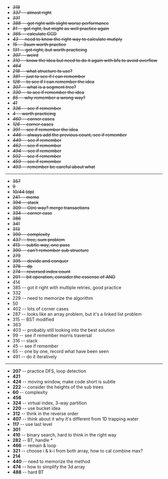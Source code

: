 + ~~*318*~~
+ ~~*337* -- almost right~~
+ ~~*331*~~
+ ~~*388* -- got right with slight worse performance~~
+ ~~*81* -- got right, but might as well practice again~~
+ ~~*365* -- calculate GCD~~
+ ~~*43* -- need to know the right way to calculate mutiply~~
+ ~~*15* -- 3sum worth practice~~
+ ~~*131* -- got right, but worth practicing~~
+ ~~*397* -- weird~~
+ ~~*310* -- know the idea but need to do it again with bfs to avoid overflow~~
+ ~~*464*~~
+ ~~*218* -- what structure to use?~~
+ ~~*381* -- just to see if I can remember~~
+ ~~*128* -- to see if I can remember the idea~~
+ ~~*307* -- what is a segment tree?~~
+ ~~*330* -- to see if remember the idea~~
+ ~~*85* -- why remember a wrong way?~~
+ ~~*41*~~
+ ~~*336* -- see if remember~~
+ ~~*4* -- worth practicing~~
+ ~~*460* -- corner cases~~
+ ~~*126* -- corner cases~~
+ ~~*391* -- see if remember the idea~~
+ ~~*446* -- always add the previous count, see if remember~~
+ ~~*449* -- see if remember~~
+ ~~*462* -- see if remember~~
+ ~~*494* -- see if remember~~
+ ~~*502* -- see if remember~~
+ ~~*459* -- see if remember~~
+ ~~*493* -- remember be careful about what~~

----

+ ~~357~~
+ ~~9~~
+ ~~10/44 (dp)~~
+ ~~241 -- memo~~
+ ~~394 -- stack~~
+ ~~309 -- O(n) way? merge transactions~~
+ ~~334 -- corner case~~
+ ~~386~~
+ ~~341~~
+ ~~313~~
+ ~~399 -- complexity~~
+ ~~437 -- tree, sum problem~~
+ ~~413 -- subtle way, one pass~~
+ ~~390 -- can't remember sub structure~~
+ ~~279~~
+ ~~395 -- devide and conquer~~
+ ~~376 -- dp~~
+ ~~274 -- reversed index count~~
+ ~~201 -- bit operation, consider the essense of AND~~
+ 414
+ 385 -- got it right with multiple retries, good practice
+ 332
+ 229 -- need to memorize the algorithm
+ 50
+ 402 -- lots of corner cases
+ 287 -- looks like an array problem, but it's a linked list problem
+ 315 -- BST modified
+ 363
+ 403 -- probably still looking into the best solution
+ 99 -- see if remember morris traversal
+ 316 -- stack
+ 45 -- see if remember
+ 65 -- one by one, record what have been seen
+ 491 -- do it iteratively

----

+ **207** -- practice DFS, loop detection
+ **421**
+ **424** -- moving window, make code short is subtle
+ **222** -- consider the heights of the sub trees
+ **60** -- complexity
+ **456**
+ **324** -- virtual index, 3-way partition
+ **220** -- use bucket idea
+ **312** -- think in the reverse order
+ **407** -- think about it why it's different from 1D trapping water
+ **117** -- use last level
+ **301**
+ **410** -- binary search, hard to think in the right way
+ **282** -- BT, handle *
+ **466** -- remain & loop
+ **321** -- choose i & k-i from both array, how to cal combine max?
+ **214**
+ **440** -- need to memorize the method
+ **474** -- how to simplify the 3d array
+ **488** -- hard BT